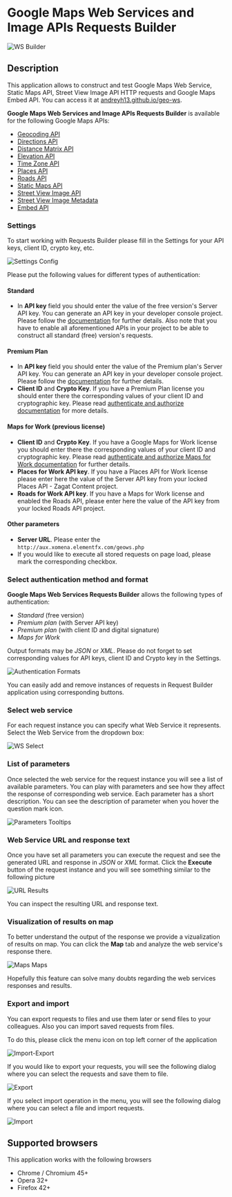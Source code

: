 Google Maps Web Services and Image APIs Requests Builder
==========================================

![WS Builder](/image/docs/geo-ws.png?raw=true "Maps WS Builder")

## Description
This application allows to construct and test Google Maps Web Service, Static Maps API, Street View Image API HTTP requests and Google Maps Embed API. 
You can access it at [andreyh13.github.io/geo-ws](http://andreyh13.github.io/geo-ws/).

**Google Maps Web Services and Image APIs Requests Builder** is available for the following Google Maps 
APIs:

 - [Geocoding API]
 - [Directions API]
 - [Distance Matrix API]
 - [Elevation API]
 - [Time Zone API]
 - [Places API]
 - [Roads API]
 - [Static Maps API]
 - [Street View Image API]
 - [Street View Image Metadata]
 - [Embed API]

### Settings

To start working with Requests Builder please fill in the Settings for your API keys, client ID, crypto key, etc. 

![Settings Config](/image/docs/geo-ws-settings.png?raw=true "Maps WS Builder Settings")

Please put the following values for different types of authentication:

#### Standard 
 - In **API key** field you should enter the value of the free version's Server API key. You can generate an API key in your developer console project. Please follow the [documentation](https://developers.google.com/maps/documentation/geocoding/get-api-key) for further details. Also note that you have to enable all aforementioned APIs in your project to be able to construct all standard (free) version's requests.
 
#### Premium Plan
 - In **API key** field you should enter the value of the Premium plan's Server API key. You can generate an API key in your developer console project. Please follow the [documentation](https://developers.google.com/maps/premium/overview#api-key) for further details.
 - **Client ID** and **Crypto Key**. If you have a Premium Plan license you should enter there the corresponding values of your client ID and cryptographic key. Please read [authenticate and authorize documentation](https://developers.google.com/maps/documentation/geocoding/get-api-key#client-id) for more details.
 
#### Maps for Work (previous license)
 - **Client ID** and **Crypto Key**. If you have a Google Maps for Work license you should enter there the corresponding values of your client ID and cryptographic key. Please read [authenticate and authorize Maps for Work documentation](https://developers.google.com/maps/premium/previous-licenses/webservices/auth) for further details.
 - **Places for Work API key**. If you have a Places API for Work license please enter here the value of the Server API key from your locked Places API - Zagat Content project.
 - **Roads for Work API key**. If you have a Maps for Work license and enabled the Roads API, please enter here the value of the API key from your locked Roads API project.
 
#### Other parameters
 - **Server URL**. Please enter the `http://aux.xomena.elementfx.com/geows.php`
 - If you would like to execute all stored requests on page load, please mark the corresponding checkbox.
 
### Select authentication method and format
 
 **Google Maps Web Services Requests Builder** allows the following types of authentication:
  - _Standard_ (free version)
  - _Premium plan_ (with Server API key)
  - _Premium plan_ (with client ID and digital signature)
  - _Maps for Work_

Output formats may be _JSON_ or _XML_. Please do not forget to set corresponding values for API keys, client ID and Crypto key in the Settings.
 
 ![Authentication Formats](/image/docs/geo-ws-version-format.png?raw=true "Maps WS Builder Authentication and Format")
 
 You can easily add and remove instances of requests in Request Builder application using corresponding buttons.
 
### Select web service
 
 For each request instance you can specify what Web Service it represents. Select the Web Service from the dropdown box:
 
 ![WS Select](/image/docs/geo-ws-services.png?raw=true "Maps WS Builder Select Web Service")
 
### List of parameters 
 
 Once selected the web service for the request instance you will see a list of available parameters. You can play with parameters and see how they affect the response of corresponding web service. Each parameter has a short description. You can see the description of parameter when you hover the question mark icon.
 
 ![Parameters Tooltips](/image/docs/geo-ws-params-tooltips.png?raw=true "Maps WS Builder Parameters and Tooltips")
 
### Web Service URL and response text
 
 Once you have set all parameters you can execute the request and see the generated URL and response in _JSON_ or _XML_ format. Click the **Execute** button of the request instance and you will see something similar to the following picture
 
 ![URL Results](/image/docs/geo-ws-results.png?raw=true "Maps WS Builder URL and Results")
 
 You can inspect the resulting URL and response text.
 
### Visualization of results on map
 
 To better understand the output of the response we provide a vizualization of results on map. You can click the **Map** tab and analyze the web service's response there. 
 
 ![Maps Maps](/image/docs/geo-ws-maps.png?raw=true "Maps WS Builder Maps")
 
 Hopefully this feature can solve many doubts regarding the web services responses and results. 
 
### Export and import
 
 You can export requests to files and use them later or send files to your colleagues. Also you can import saved requests from files.
 
 To do this, please click the menu icon on top left corner of the application
 
 ![Import-Export](/image/docs/geo-ws-import-export.png?raw=true "Maps WS Builder Import-Export")
 
 If you would like to export your requests, you will see the following dialog where you can select the requests and save them to file.
 
 ![Export](/image/docs/geo-ws-export.png?raw=true "Maps WS Builder Export")
 
 If you select import operation in the menu, you will see the following dialog where you can select a file and import requests.
 
 ![Import](/image/docs/geo-ws-import.png?raw=true "Maps WS Builder Import")

## Supported browsers

This application works with the following browsers

- Chrome / Chromium 45+
- Opera 32+
- Firefox 42+

 
[Geocoding API]: https://developers.google.com/maps/documentation/geocoding 
[Directions API]: https://developers.google.com/maps/documentation/directions
[Distance Matrix API]: https://developers.google.com/maps/documentation/distancematrix
[Elevation API]: https://developers.google.com/maps/documentation/elevation
[Time Zone API]: https://developers.google.com/maps/documentation/timezone
[Places API]: https://developers.google.com/places/documentation/index
[Roads API]: https://developers.google.com/maps/documentation/roads
[Static Maps API]: https://developers.google.com/maps/documentation/static-maps/intro
[Street View Image API]: https://developers.google.com/maps/documentation/streetview/intro
[Street View Image Metadata]: https://developers.google.com/maps/documentation/streetview/metadata
[Embed API]: https://developers.google.com/maps/documentation/embed/guide